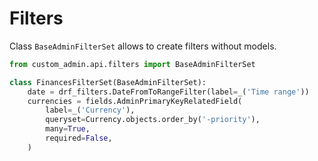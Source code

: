 # Filters

Class `BaseAdminFilterSet` allows to create filters without models.

```python
from custom_admin.api.filters import BaseAdminFilterSet

class FinancesFilterSet(BaseAdminFilterSet):
    date = drf_filters.DateFromToRangeFilter(label=_('Time range'))
    currencies = fields.AdminPrimaryKeyRelatedField(
        label=_('Currency'),
        queryset=Currency.objects.order_by('-priority'),
        many=True, 
        required=False,
    )
```
